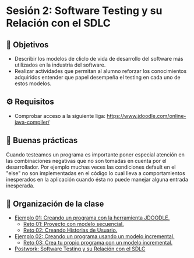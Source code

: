
# Sesión 2: Software Testing y su Relación con el SDLC

## :dart: Objetivos

- Describir los modelos de cliclo de vida de desarrollo del software más utilizados en la industria del software.
- Realizar actividades que permitan al alumno reforzar los conocimientos adquiridos entender que papel desempeña el testing en cada uno de estos modelos.

## ⚙ Requisitos

+ Comprobar acceso a la siguiente liga: https://www.jdoodle.com/online-java-compiler/

## 🎩 Buenas prácticas

Cuando testeamos un programa es importante poner especial atención en las combinaciones negativas que no son tomadas en cuenta por el desarrollador. Por ejemplo muchas veces las condiciones default en el "else" no son implementadas en el código lo cual lleva a comportamientos inesperados en la aplicación cuando ésta no puede manejar alguna entrada inesperada.

## 📂 Organización de la clase

- [Ejemplo 01: Creando un programa con la herramienta JDOODLE.](./Ejemplo-01/README.md)
    - [Reto 01: Proyecto con modelo secuencial.](./Reto-01/README.md)
    - [Reto 02: Creando Historias de Usuario.](./Reto-02/README.md)
- [Ejemplo 02: Creando un programa usando un modelo incremental.](./Ejemplo-02/README.md)
    - [Reto 03: Crea tu propio programa con un modelo incremental.](./Reto-03/README.md)
- [Postwork: Software Testing y su Relación con el SDLC](./Postwork/README.md)




